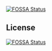 [![FOSSA Status](https://app.fossa.io/api/projects/git%2Bgithub.com%2Fmediaspork%2Fcrm.svg?type=shield)](https://app.fossa.io/projects/git%2Bgithub.com%2Fmediaspork%2Fcrm?ref=badge_shield)



## License
[![FOSSA Status](https://app.fossa.io/api/projects/git%2Bgithub.com%2Fmediaspork%2Fcrm.svg?type=large)](https://app.fossa.io/projects/git%2Bgithub.com%2Fmediaspork%2Fcrm?ref=badge_large)